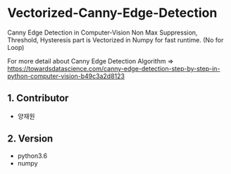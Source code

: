 # Vectorized-Canny-Edge-Detection
Canny Edge Detection in Computer-Vision
Non Max Suppression, Threshold, Hysteresis part is Vectorized in Numpy for fast runtime. (No for Loop)

For more detail about Canny Edge Detection Algorithm
=> https://towardsdatascience.com/canny-edge-detection-step-by-step-in-python-computer-vision-b49c3a2d8123

## 1. Contributor
- 양재원

## 2. Version
- python3.6
- numpy 

